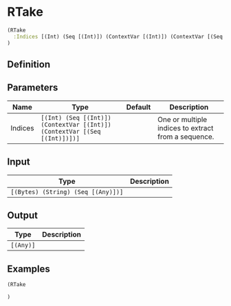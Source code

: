 # RTake

```clojure
(RTake
  :Indices [(Int) (Seq [(Int)]) (ContextVar [(Int)]) (ContextVar [(Seq [(Int)])])]
)
```

## Definition


## Parameters
| Name | Type | Default | Description |
|------|------|---------|-------------|
| Indices | `[(Int) (Seq [(Int)]) (ContextVar [(Int)]) (ContextVar [(Seq [(Int)])])]` |  | One or multiple indices to extract from a sequence. |


## Input
| Type | Description |
|------|-------------|
| `[(Bytes) (String) (Seq [(Any)])]` |  |


## Output
| Type | Description |
|------|-------------|
| `[(Any)]` |  |


## Examples

```clojure
(RTake

)
```
